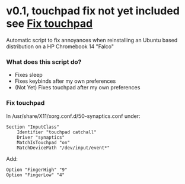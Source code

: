 # v0.1, touchpad fix not yet included see [Fix touchpad](#fix-touchpad)

Automatic script to fix annoyances when reinstalling an Ubuntu based distribution on a HP Chromebook 14 "Falco"

### What does this script do?

* Fixes sleep
* Fixes keybinds after my own preferences
* (Not Yet) Fixes touchpad after my own preferences

### Fix touchpad
  In /usr/share/X11/xorg.conf.d/50-synaptics.conf under:

    Section "InputClass"
        Identifier "touchpad catchall"
        Driver "synaptics"
        MatchIsTouchpad "on"
        MatchDevicePath "/dev/input/event*"

Add:

    Option "FingerHigh" "9"
    Option "FingerLow" "4"
